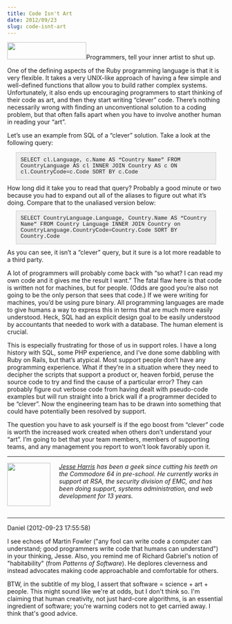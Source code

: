 ```yaml
---
title: Code Isn't Art
date: 2012/09/23
slug: code-isnt-art
---
```


<a href="/category/guest-posts/"><img class="alignright size-full wp-image-553" title="guest post" src="http://codecraft.co/wp-content/uploads/2012/09/guest-post.png" alt="" width="183" height="40" /></a>Programmers, tell your inner artist to shut up.

One of the defining aspects of the Ruby programming language is that it is very flexible. It takes a very UNIX-like approach of having a few simple and well-defined functions that allow you to build rather complex systems. Unfortunately, it also ends up encouraging programmers to start thinking of their code as art, and then they start writing “clever” code. There’s nothing necessarily wrong with finding an unconventional solution to a coding problem, but that often falls apart when you have to involve another human in reading your “art”.

Let’s use an example from SQL of a “clever” solution. Take a look at the following query:
<p style="padding:10px;margin:10px 20px;font-family:courier, fixedsys;font-size:90%;background-color:#eee;border:solid 1px #ccc;">SELECT cl.Language, c.Name AS “Country Name” FROM CountryLanguage AS cl INNER JOIN Country AS c ON cl.CountryCode=c.Code SORT BY c.Code</p>
How long did it take you to read that query? Probably a good minute or two because you had to expand out all of the aliases to figure out what it’s doing. Compare that to the unaliased version below:
<p style="padding:10px;margin:10px 20px;font-family:courier, fixedsys;font-size:90%;background-color:#eee;border:solid 1px #ccc;">SELECT CountryLanguage.Language, Country.Name AS “Country Name” FROM Country Language INNER JOIN Country on CountryLanguage.CountryCode=Country.Code SORT BY Country.Code</p>
As you can see, it isn’t a “clever” query, but it sure is a lot more readable to a third party.

A lot of programmers will probably come back with “so what? I can read my own code and it gives me the result I want.” The fatal flaw here is that code is written not for machines, but for people. (Odds are good you’re also not going to be the only person that sees that code.) If we were writing for machines, you’d be using pure binary. All programming languages are made to give humans a way to express this in terms that are much more easily understood. Heck, SQL had an explicit design goal to be easily understood by accountants that needed to work with a database. The human element is crucial.

This is especially frustrating for those of us in support roles. I have a long history with SQL, some PHP experience, and I’ve done some dabbling with Ruby on Rails, but that’s atypical. Most support people don’t have any programming experience. What if they’re in a situation where they need to decipher the scripts that support a product or, heaven forbid, peruse the source code to try and find the cause of a particular error? They can probably figure out verbose code from having dealt with pseudo-code examples but will run straight into a brick wall if a programmer decided to be “clever”. Now the engineering team has to be drawn into something that could have potentially been resolved by support.

The question you have to ask yourself is if the ego boost from “clever” code is worth the increased work created when others don’t understand your “art”. I’m going to bet that your team members, members of supporting teams, and any management you report to won’t look favorably upon it.

<hr />

<img style="margin-right:20px;" title="Jesse Harris" src="https://lh5.googleusercontent.com/-JeFtN8B6Ogc/AAAAAAAAAAI/AAAAAAAABQc/SgA4WJc7j20/s250-c-k/photo.jpg" alt="" width="100" height="100" align="left" />

<em><a href="https://plus.google.com/108404514060536763555/posts" target="_blank">Jesse Harris</a> has been a geek since cutting his teeth on the Commodore 64 in pre-school. He currently works in support at RSA, the security division of EMC, and has been doing support, systems administration, and web development for 13 years.</em>
<p style="padding-top:1em;"></p>

---

Daniel (2012-09-23 17:55:58)

I see echoes of Martin Fowler ("any fool can write code a computer can understand; good programmers write code that humans can understand") in your thinking, Jesse. Also, you remind me of Richard Gabriel's notion of "habitability" (from _Patterns of Software_). He deplores cleverness and instead advocates making code approachable and comfortable for others.

BTW, in the subtitle of my blog, I assert that software = science + art + people. This might sound like we're at odds, but I don't think so. I'm claiming that human creativity, not just hard-core algorithms, is an essential ingredient of software; you're warning coders not to get carried away. I think that's good advice.